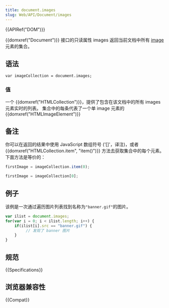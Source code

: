 ```yaml
---
title: document.images
slug: Web/API/Document/images
---
```


{{APIRef("DOM")}}

{{domxref("Document")}} 接口的只读属性 images 返回当前文档中所有 [image](/zh-CN/DOM/Image) 元素的集合。

## 语法

```plain
var imageCollection = document.images;
```

### 值

一个 {{domxref("HTMLCollection")}}，提供了包含在该文档中的所有 images 元素实时的列表。 集合中的每条代表了一个单 image 元素的{{domxref("HTMLImageElement")}}

## 备注

你可以在返回的结果中使用 JavaScript 数组符号 ('\[]'，译注)，或者{{domxref("HTMLCollection.item", "item()")}} 方法去获取集合中的每个元素。下面方法是等价的：

```js
firstImage = imageCollection.item(0);

firstImage = imageCollection[0];
```

## 例子

该例是一次通过遍历图片列表找到名称为`"banner.gif"`的图片。

```js
var ilist = document.images;
for(var i = 0; i < ilist.length; i++) {
    if(ilist[i].src == "banner.gif") {
         // 发现了 banner 图片
    }
}
```

## 规范

{{Specifications}}

## 浏览器兼容性

{{Compat}}
